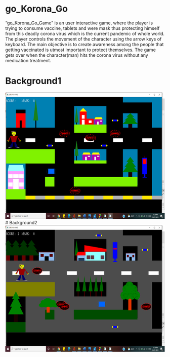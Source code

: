 # go_Korona_Go
“go_Korona_Go_Game” is an user interactive game, where the player is trying
to consume vaccine, tablets and were mask thus protecting himself from this
deadly corona virus which is the current pandemic of whole world. The player
controls the movement of the character using the arrow keys of keyboard. The
main objective is to create awareness among the people that getting vaccinated is
utmost important to protect themselves. The game gets over when the
character(man) hits the corona virus without any medication treatment.
# Background1
<img height=400 width=900 src="https://github.com/AkankshaGaonkar/go_Korona_Go/blob/main/Screenshot%20(269).png" />
# Background2
<img height=400 width=900 src="https://github.com/AkankshaGaonkar/go_Korona_Go/blob/main/Screenshot%20(270).png"/>
